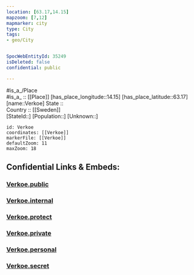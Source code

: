 ```yaml
---
location: [63.17,14.15] 
mapzoom: [7,12] 
mapmarker: city 
type: City
tags:
- geo/City


SpocWebEntityId: 35249
isDeleted: false
confidential: public

---
```

#is_a_/Place  
#is_a_ :: [[Place]] 
[has_place_longitude::14.15] 
[has_place_latitude::63.17] 
[name::Verkoe] 
State ::  
Country :: [[Sweden]]  
[StateId::] 
[Population::] 
[Unknown::] 


```leaflet
id: Verkoe
coordinates: [[Verkoe]] 
markerFile: [[Verkoe]] 
defaultZoom: 11 
maxZoom: 18
```


## Confidential Links & Embeds: 

### [Verkoe.public](/_public/\Earth\Continent\Europe\Europe~North\Sweden\Provinces~Sweden\Jämtland\CityVerkoe.public.md) 

### [Verkoe.internal](/_internal/\Earth\Continent\Europe\Europe~North\Sweden\Provinces~Sweden\Jämtland\CityVerkoe.internal.md) 

### [Verkoe.protect](/_protect/\Earth\Continent\Europe\Europe~North\Sweden\Provinces~Sweden\Jämtland\CityVerkoe.protect.md) 

### [Verkoe.private](/_private/\Earth\Continent\Europe\Europe~North\Sweden\Provinces~Sweden\Jämtland\CityVerkoe.private.md) 

### [Verkoe.personal](/_personal/\Earth\Continent\Europe\Europe~North\Sweden\Provinces~Sweden\Jämtland\CityVerkoe.personal.md) 

### [Verkoe.secret](/_secret/\Earth\Continent\Europe\Europe~North\Sweden\Provinces~Sweden\Jämtland\CityVerkoe.secret.md)

